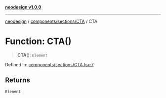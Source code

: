 [**neodesign v1.0.0**](../../../../README.md)

***

[neodesign](../../../../modules.md) / [components/sections/CTA](../README.md) / CTA

# Function: CTA()

> **CTA**(): `Element`

Defined in: [components/sections/CTA.tsx:7](https://github.com/mladjom/neodesign/blob/12ebc446849a001345c104056aef95c6372b148e/components/sections/CTA.tsx#L7)

## Returns

`Element`
